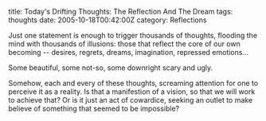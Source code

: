 title: Today's Drifting Thoughts: The Reflection And The Dream
tags: thoughts
date: 2005-10-18T00:42:00Z
category: Reflections

Just one statement is enough to trigger thousands of thoughts, flooding the mind with thousands of illusions: those that reflect the core of our own becoming -- desires, regrets, dreams, imagination, repressed emotions…

Some beautiful, some not-so, some downright scary and ugly.

Somehow, each and every of these thoughts, screaming attention for one to perceive it as a reality. Is that a manifestion of a vision, so that we will work to achieve that? Or is it just an act of cowardice, seeking an outlet to make believe of something that seemed to be impossible?
